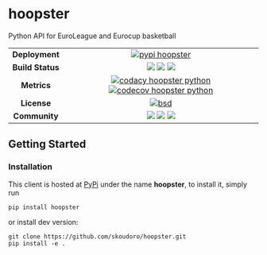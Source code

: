# hoopster

Python API for EuroLeague and Eurocup basketball

<table align="center">
    <tr>
      <td align="center"><b>Deployment</b></td>
      <td align="center"><a href="https://pypi.org/project/hoopster/"><img src="https://img.shields.io/pypi/v/hoopster.svg?logo=python&logoColor=white" alt="pypi hoopster"></a></td>
    </tr>
    <tr>
      <td align="center"><b>Build Status</b></td>
      <td align="center"><a href="https://travis-ci.com/github/skoudoro/hoopster"><img src="https://travis-ci.com/skoudoro/hoopster.svg?branch=master"></a> <a href="https://github.com/skoudoro/hoopster/actions?query=workflow%3A%22CI+%28PIP%29%22"><img src="https://github.com/skoudoro/hoopster/workflows/CI%20(PIP)/badge.svg"></a> <a href="https://github.com/skoudoro/hoopster/actions?query=workflow%3A%22CI+%28CONDA%29%22"><img src="https://github.com/skoudoro/hoopster/workflows/CI%20(CONDA)/badge.svg"></a></td>
    </tr>
    <tr>
      <td align="center"><b>Metrics</b></td>
      <td align="center">
        <a href="https://app.codacy.com/manual/skab12/hoopster?utm_source=github.com&utm_medium=referral&utm_content=skoudoro/hoopster&utm_campaign=Badge_Grade_Dashboard
"><img src="https://api.codacy.com/project/badge/Grade/9c17e95d29cd489ba86411db969a576e" alt="codacy hoopster python"></a> <a href="https://codecov.io/gh/skoudoro/hoopster"><img src="https://codecov.io/gh/skoudoro/hoopster/branch/master/graph/badge.svg" alt="codecov hoopster python"></a>
      </td>
    </tr>
    <tr>
      <td align="center"><b>License</b></td>
      <td align="center"><a href="https://opensource.org/licenses/BSD-3-Clause"><img src="https://img.shields.io/badge/License-BSD%203--Clause-blue.svg" alt="bsd"></a></td>
    </tr>
    <tr>
      <td align="center"><b>Community</b></td>
      <td align="center"><a href="https://github.com/skoudoro/hoopster/graphs/contributors"><img src="https://img.shields.io/github/contributors/skoudoro/hoopster.svg"></a> <a href="https://github.com/skoudoro/hoopster/blob/master/CONTRIBUTING.rst"><img src="https://img.shields.io/badge/contributions-welcome-brightgreen.svg?style=flat"></a> <a href="https://github.com/skoudoro/hoopster/blob/master/CONTRIBUTING.rst"><img src="https://img.shields.io/badge/PRs-welcome-brightgreen.svg?style=flat-square"></a></td>
    </tr>
</table>

## Getting Started

### Installation

This client is hosted at [PyPi](https://pypi.org/project/hoopster/) under the name **hoopster**, to install it, simply run

```terminal
pip install hoopster
```

or install dev version:

```terminal
git clone https://github.com/skoudoro/hoopster.git
pip install -e .
````
